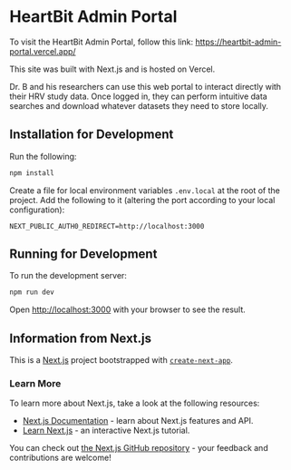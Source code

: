 # HeartBit Admin Portal

To visit the HeartBit Admin Portal, follow this link: https://heartbit-admin-portal.vercel.app/

This site was built with Next.js and is hosted on Vercel.

Dr. B and his researchers can use this web portal to interact directly with their HRV study data. Once logged in, they can perform intuitive data searches and download whatever datasets they need to store locally.

## Installation for Development

Run the following:
```bash
npm install
```

Create a file for local environment variables `.env.local` at the root of the project. Add the following to it (altering the port according to your local configuration):
```
NEXT_PUBLIC_AUTH0_REDIRECT=http://localhost:3000
```

## Running for Development

To run the development server:

```bash
npm run dev
```

Open [http://localhost:3000](http://localhost:3000) with your browser to see the result.

## Information from Next.js

This is a [Next.js](https://nextjs.org/) project bootstrapped with [`create-next-app`](https://github.com/vercel/next.js/tree/canary/packages/create-next-app).

### Learn More

To learn more about Next.js, take a look at the following resources:

- [Next.js Documentation](https://nextjs.org/docs) - learn about Next.js features and API.
- [Learn Next.js](https://nextjs.org/learn) - an interactive Next.js tutorial.

You can check out [the Next.js GitHub repository](https://github.com/vercel/next.js/) - your feedback and contributions are welcome!
